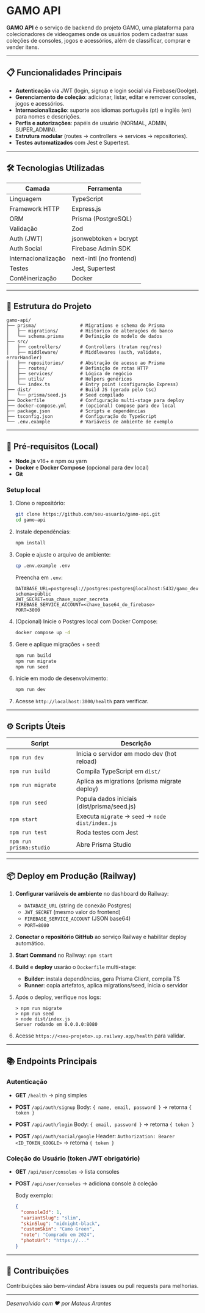 # GAMO API

**GAMO API** é o serviço de backend do projeto GAMO, uma plataforma para colecionadores de videogames onde os usuários podem cadastrar suas coleções de consoles, jogos e acessórios, além de classificar, comprar e vender itens.

---

## 📋 Funcionalidades Principais

- **Autenticação** via JWT (login, signup e login social via Firebase/Goolge).
- **Gerenciamento de coleção**: adicionar, listar, editar e remover consoles, jogos e acessórios.
- **Internacionalização**: suporte aos idiomas português (pt) e inglês (en) para nomes e descrições.
- **Perfis e autorizações**: papéis de usuário (NORMAL, ADMIN, SUPER_ADMIN).
- **Estrutura modular** (routes → controllers → services → repositories).
- **Testes automatizados** com Jest e Supertest.

---

## 🛠 Tecnologias Utilizadas

| Camada              | Ferramenta              |
| ------------------- | ----------------------- |
| Linguagem           | TypeScript              |
| Framework HTTP      | Express.js              |
| ORM                 | Prisma (PostgreSQL)     |
| Validação           | Zod                     |
| Auth (JWT)          | jsonwebtoken + bcrypt   |
| Auth Social         | Firebase Admin SDK      |
| Internacionalização | next-intl (no frontend) |
| Testes              | Jest, Supertest         |
| Contêinerização     | Docker                  |

---

## 🚀 Estrutura do Projeto

```plaintext
gamo-api/
├── prisma/                # Migrations e schema do Prisma
│   ├── migrations/        # Histórico de alterações do banco
│   └── schema.prisma      # Definição do modelo de dados
├── src/
│   ├── controllers/       # Controllers (tratam req/res)
│   ├── middleware/        # Middlewares (auth, validate, errorHandler)
│   ├── repositories/      # Abstração de acesso ao Prisma
│   ├── routes/            # Definição de rotas HTTP
│   ├── services/          # Lógica de negócio
│   ├── utils/             # Helpers genéricos
│   └── index.ts           # Entry point (configuração Express)
├── dist/                  # Build JS (gerado pelo tsc)
│   └── prisma/seed.js     # Seed compilado
├── Dockerfile             # Configuração multi-stage para deploy
├── docker-compose.yml     # (opcional) Compose para dev local
├── package.json           # Scripts e dependências
├── tsconfig.json          # Configuração do TypeScript
└── .env.example           # Variáveis de ambiente de exemplo
```

---

## 🔧 Pré-requisitos (Local)

- **Node.js** v16+ e npm ou yarn
- **Docker** e **Docker Compose** (opcional para dev local)
- **Git**

### Setup local

1. Clone o repositório:

   ```bash
   git clone https://github.com/seu-usuario/gamo-api.git
   cd gamo-api
   ```

2. Instale dependências:

   ```bash
   npm install
   ```

3. Copie e ajuste o arquivo de ambiente:

   ```bash
   cp .env.example .env
   ```

   Preencha em `.env`:

   ```dotenv
   DATABASE_URL=postgresql://postgres:postgres@localhost:5432/gamo_dev?schema=public
   JWT_SECRET=sua_chave_super_secreta
   FIREBASE_SERVICE_ACCOUNT=<chave_base64_do_firebase>
   PORT=3000
   ```

4. (Opcional) Inicie o Postgres local com Docker Compose:

   ```bash
   docker compose up -d
   ```

5. Gere e aplique migrações + seed:

   ```bash
   npm run build
   npm run migrate
   npm run seed
   ```

6. Inicie em modo de desenvolvimento:

   ```bash
   npm run dev
   ```

7. Acesse `http://localhost:3000/health` para verificar.

---

## ⚙️ Scripts Úteis

| Script                  | Descrição                                         |
| ----------------------- | ------------------------------------------------- |
| `npm run dev`           | Inicia o servidor em modo dev (hot reload)        |
| `npm run build`         | Compila TypeScript em `dist/`                     |
| `npm run migrate`       | Aplica as migrations (prisma migrate deploy)      |
| `npm run seed`          | Popula dados iniciais (dist/prisma/seed.js)       |
| `npm start`             | Executa `migrate` → `seed` → `node dist/index.js` |
| `npm run test`          | Roda testes com Jest                              |
| `npm run prisma:studio` | Abre Prisma Studio                                |

---

## 📦 Deploy em Produção (Railway)

1. **Configurar variáveis de ambiente** no dashboard do Railway:

   - `DATABASE_URL` (string de conexão Postgres)
   - `JWT_SECRET` (mesmo valor do frontend)
   - `FIREBASE_SERVICE_ACCOUNT` (JSON base64)
   - `PORT=8080`

2. **Conectar o repositório GitHub** ao serviço Railway e habilitar deploy automático.
3. **Start Command** no Railway: `npm start`
4. **Build** e **deploy** usarão o `Dockerfile` multi-stage:

   - **Builder**: instala dependências, gera Prisma Client, compila TS
   - **Runner**: copia artefatos, aplica migrations/seed, inicia o servidor

5. Após o deploy, verifique nos logs:

   ```
   > npm run migrate
   > npm run seed
   > node dist/index.js
   Server rodando em 0.0.0.0:8080
   ```

6. Acesse `https://<seu-projeto>.up.railway.app/health` para validar.

---

## 📚 Endpoints Principais

### Autenticação

- **GET** `/health` → ping simples

- **POST** `/api/auth/signup`
  Body: `{ name, email, password }` → retorna `{ token }`

- **POST** `/api/auth/login`
  Body: `{ email, password }` → retorna `{ token }`

- **POST** `/api/auth/social/google`
  Header: `Authorization: Bearer <ID_TOKEN_GOOGLE>` → retorna `{ token }`

### Coleção do Usuário (token JWT obrigatório)

- **GET** `/api/user/consoles` → lista consoles
- **POST** `/api/user/consoles` → adiciona console à coleção

  Body exemplo:

  ```json
  {
    "consoleId": 1,
    "variantSlug": "slim",
    "skinSlug": "midnight-black",
    "customSkin": "Camo Green",
    "note": "Comprado em 2024",
    "photoUrl": "https://..."
  }
  ```

---

## 🤝 Contribuições

Contribuições são bem-vindas! Abra issues ou pull requests para melhorias.

---

_Desenvolvido com ❤️ por Mateus Arantes_
